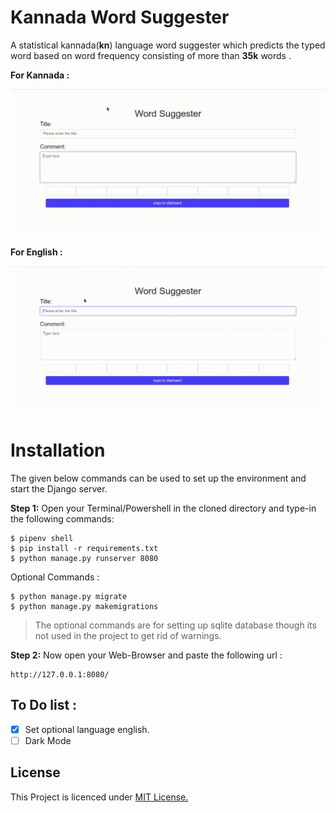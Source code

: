 # Kannada Word Suggester 

A statistical  kannada(**kn**) language word suggester which predicts the typed word based on word frequency consisting of more than **35k** words .

**For Kannada :**

![Kannada Preview](preview/kannada.gif?raw=true " ")

**For English :**

![English Preview](preview/english.gif?raw=true " ")


# Installation

The given below commands can be used to set up the environment and start the Django server.

**Step 1:**  Open your Terminal/Powershell in the cloned directory and type-in the following commands:
```
$ pipenv shell
$ pip install -r requirements.txt
$ python manage.py runserver 8080
```
Optional Commands :
```
$ python manage.py migrate
$ python manage.py makemigrations
```
>The optional commands are for setting up sqlite database though its not used in the project to get rid of warnings.

**Step 2:**  Now open your Web-Browser and paste the following url :
```
http://127.0.0.1:8080/
```

## To Do list :

- [x] Set optional language english.
- [ ]  Dark Mode

## License

This Project is licenced under [MIT License.](./LICENSE)
